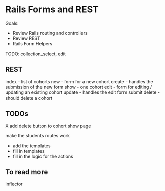 # Rails Forms and REST

Goals:

- Review Rails routing and controllers
- Review REST
- Rails Form Helpers

TODO: collection_select, edit


## REST

index - list of cohorts
new - form for a new cohort
create - handles the submission of the new form
show - one cohort
edit - form for editing / updating an existing cohort
update - handles the edit form submit
delete - should delete a cohort


## TODOs

X add delete button to cohort show page

make the students routes work
  - add the templates
  - fill in templates
  - fill in the logic for the actions

## To read more

inflector
